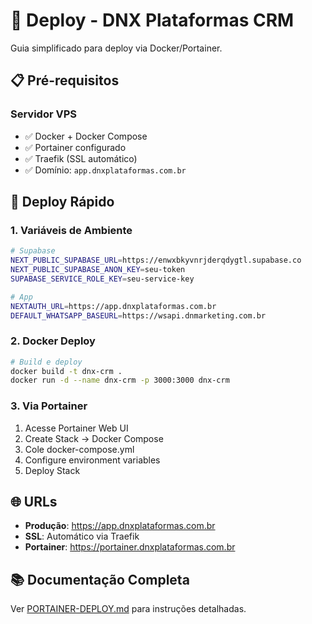 # 🚀 Deploy - DNX Plataformas CRM

Guia simplificado para deploy via Docker/Portainer.

## 📋 Pré-requisitos

### Servidor VPS
- ✅ Docker + Docker Compose
- ✅ Portainer configurado
- ✅ Traefik (SSL automático)
- ✅ Domínio: `app.dnxplataformas.com.br`

## 🔧 Deploy Rápido

### 1. Variáveis de Ambiente
```bash
# Supabase
NEXT_PUBLIC_SUPABASE_URL=https://enwxbkyvnrjderqdygtl.supabase.co
NEXT_PUBLIC_SUPABASE_ANON_KEY=seu-token
SUPABASE_SERVICE_ROLE_KEY=seu-service-key

# App
NEXTAUTH_URL=https://app.dnxplataformas.com.br
DEFAULT_WHATSAPP_BASEURL=https://wsapi.dnmarketing.com.br
```

### 2. Docker Deploy
```bash
# Build e deploy
docker build -t dnx-crm .
docker run -d --name dnx-crm -p 3000:3000 dnx-crm
```

### 3. Via Portainer
1. Acesse Portainer Web UI
2. Create Stack → Docker Compose
3. Cole docker-compose.yml
4. Configure environment variables
5. Deploy Stack

## 🌐 URLs

- **Produção**: https://app.dnxplataformas.com.br
- **SSL**: Automático via Traefik
- **Portainer**: https://portainer.dnxplataformas.com.br

## 📚 Documentação Completa

Ver [PORTAINER-DEPLOY.md](PORTAINER-DEPLOY.md) para instruções detalhadas.

